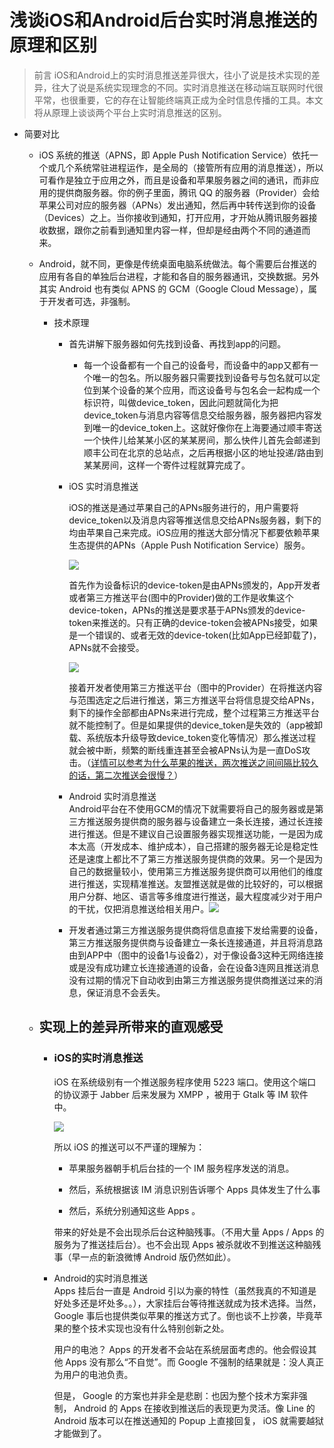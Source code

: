 # 浅谈iOS和Android后台实时消息推送的原理和区别

> 前言 iOS和Android上的实时消息推送差异很大，往小了说是技术实现的差异，往大了说是系统实现理念的不同。实时消息推送在移动端互联网时代很平常，也很重要，它的存在让智能终端真正成为全时信息传播的工具。本文将从原理上谈谈两个平台上实时消息推送的区别。

* 简要对比

  * iOS 系统的推送（APNS，即 Apple Push Notification Service）依托一个或几个系统常驻进程运作，是全局的（接管所有应用的消息推送），所以可看作是独立于应用之外，而且是设备和苹果服务器之间的通讯，而非应用的提供商服务器。你的例子里面，腾讯 QQ 的服务器（Provider）会给苹果公司对应的服务器（APNs）发出通知，然后再中转传送到你的设备（Devices）之上。当你接收到通知，打开应用，才开始从腾讯服务器接收数据，跟你之前看到通知里内容一样，但却是经由两个不同的通道而来。

  * Android，就不同，更像是传统桌面电脑系统做法。每个需要后台推送的应用有各自的单独后台进程，才能和各自的服务器通讯，交换数据。另外其实 Android 也有类似 APNS 的 GCM（Google Cloud Message），属于开发者可选，非强制。

    * 技术原理

      * 首先讲解下服务器如何先找到设备、再找到app的问题。

        * 每一个设备都有一个自己的设备号，而设备中的app又都有一个唯一的包名。所以服务器只需要找到设备号与包名就可以定位到某个设备的某个应用，而这设备号与包名会一起构成一个标识符，叫做device\_token，因此问题就简化为把device\_token与消息内容等信息交给服务器，服务器把内容发到唯一的device\_token上。这就好像你在上海要通过顺丰寄送一个快件儿给某某小区的某某房间，那么快件儿首先会邮递到顺丰公司在北京的总站点，之后再根据小区的地址投递/路由到某某房间，这样一个寄件过程就算完成了。

      * iOS 实时消息推送

        iOS的推送是通过苹果自己的APNs服务进行的，用户需要将device\_token以及消息内容等推送信息交给APNs服务器，剩下的均由苹果自己来完成。iOS应用的推送大部分情况下都要依赖苹果生态提供的APNs（Apple Push Notification Service）服务。

        ![](https://raw.githubusercontent.com/FantasticLBP/knowledge-kit/master/assets/db29e6a729147172d199cde6e2cf3682_hd.png?raw=true)

        首先作为设备标识的device-token是由APNs颁发的，App开发者或者第三方推送平台\(图中的Provider\)做的工作是收集这个device-token，APNs的推送是要求基于APNs颁发的device-token来推送的。只有正确的device-token会被APNs接受，如果是一个错误的、或者无效的device-token\(比如App已经卸载了\)，APNs就不会接受。

        ![](https://raw.githubusercontent.com/FantasticLBP/knowledge-kit/master/assets/442e4085cf4b8f62c7ad359343c5f155_hd.png?raw=true)

        接着开发者使用第三方推送平台（图中的Provider）在将推送内容与范围选定之后进行推送，第三方推送平台将信息提交给APNs，剩下的操作全部都由APNs来进行完成，整个过程第三方推送平台就不能控制了。但是如果提供的device\_token是失效的（app被卸载、系统版本升级导致device\_token变化等情况）那么推送过程就会被中断，频繁的断线重连甚至会被APNs认为是一直DoS攻击。（[详情可以参考为什么苹果的推送，两次推送之间间隔比较久的话，第二次推送会很慢？](http://www.baidu.com)）

      * Android  实时消息推送  
        Android平台在不使用GCM的情况下就需要将自己的服务器或是第三方推送服务提供商的服务器与设备建立一条长连接，通过长连接进行推送。但是不建议自己设置服务器实现推送功能，一是因为成本太高（开发成本、维护成本），自己搭建的服务器无论是稳定性还是速度上都比不了第三方推送服务提供商的效果。另一个是因为自己的数据量较小，使用第三方推送服务提供商可以用他们的维度进行推送，实现精准推送。友盟推送就是做的比较好的，可以根据用户分群、地区、语言等多维度进行推送，最大程度减少对于用户的干扰，仅把消息推送给相关用户。![](https://raw.githubusercontent.com/FantasticLBP/knowledge-kit/master/assets/224420fhxsp8e00v0s0b0s.png?raw=true)

      * 开发者通过第三方推送服务提供商将信息直接下发给需要的设备，第三方推送服务提供商与设备建立一条长连接通道，并且将消息路由到APP中（图中的设备1与设备2），对于像设备3这种无网络连接或是没有成功建立长连接通道的设备，会在设备3连网且推送消息没有过期的情况下自动收到由第三方推送服务提供商推送过来的消息，保证消息不会丢失。

  * ## 实现上的差异所带来的直观感受

    * ### iOS的实时消息推送

      iOS 在系统级别有一个推送服务程序使用 5223 端口。使用这个端口的协议源于 Jabber 后来发展为 XMPP ，被用于 Gtalk 等 IM 软件中。

      ![](https://raw.githubusercontent.com/FantasticLBP/knowledge-kit/master/assets/224819kyaynn1zzoyoulzn.jpg.png?raw=true)

      所以 iOS 的推送可以不严谨的理解为：

      * 苹果服务器朝手机后台挂的一个 IM 服务程序发送的消息。
      * 然后，系统根据该 IM 消息识别告诉哪个 Apps 具体发生了什么事

      * 然后，系统分别通知这些 Apps 。

      带来的好处是不会出现杀后台这种脑残事。（不用大量 Apps / Apps 的服务为了推送挂后台）。也不会出现 Apps 被杀就收不到推送这种脑残事（早一点的新浪微博 Android 版仍然如此）。

    * Android的实时消息推送  
      Apps 挂后台一直是 Android 引以为豪的特性（虽然我真的不知道是好处多还是坏处多。。），大家挂后台等待推送就成为技术选择。当然， Google 事后也提供类似苹果的推送方式了。倒也谈不上抄袭，毕竟苹果的整个技术实现也没有什么特别创新之处。

      用户的电池？ Apps 的开发者不会站在系统层面考虑的。他会假设其他 Apps 没有那么“不自觉”。而 Google 不强制的结果就是：没人真正为用户的电池负责。

      但是， Google 的方案也并非全是悲剧：也因为整个技术方案非强制， Android 的 Apps 在接收到推送后的表现更为灵活。像 Line 的 Android 版本可以在推送通知的 Popup 上直接回复， iOS 就需要越狱才能做到了。



